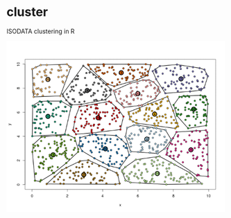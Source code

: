 cluster
=======

ISODATA clustering in R

![Example with 13 clustering steps](/example_13steps.gif?raw=true)